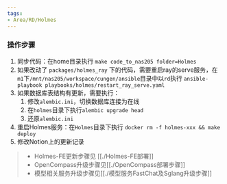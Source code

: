 ```yaml
---
tags:
- Area/RD/Holmes
---
```


### 操作步骤

1. 同步代码：在home目录执行 `make code_to_nas205 folder=Holmes`
2. 如果改动了 `packages/holmes_ray` 下的代码，需要重启ray的serve服务，在`m1`下`/mnt/nas205/workspace/cungen/ansible`目录中以`rd`执行 `ansible-playbook playbooks/holmes/restart_ray_serve.yaml`
3. 如果数据库表结构有更新，需要执行：
	1. 修改`alembic.ini`，切换数据库连接为在线
	2. 在`holmes`目录下执行`alembic upgrade head`
	3. 还原`alembic.ini`
4. 重启Holmes服务：在`Holmes`目录下执行 `docker rm -f holmes-xxx && make deploy`
5. 修改Notion上的更新记录

> - Holmes-FE更新步骤见 [[./Holmes-FE部署]]
> - OpenCompass升级步骤见[[./OpenCompass部署步骤]]
> - 模型相关服务升级步骤见[[./模型服务FastChat及Sglang升级步骤]]
